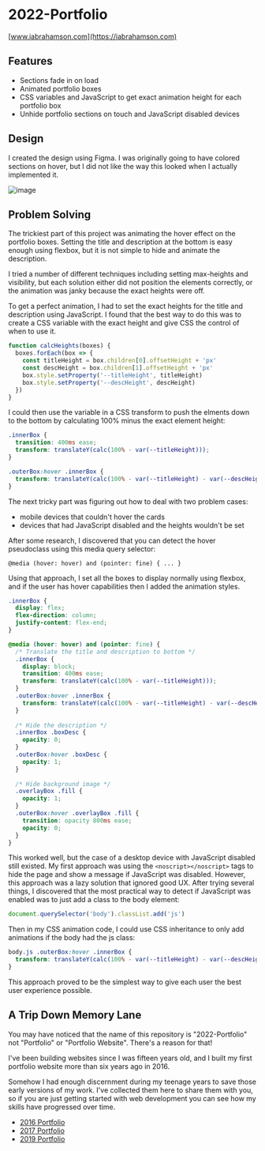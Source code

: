 # 2022-Portfolio

[www.iabrahamson.com](https://iabrahamson.com)

## Features
- Sections fade in on load
- Animated portfolio boxes
- CSS variables and JavaScript to get exact animation height for each portfolio box
- Unhide portfolio sections on touch and JavaScript disabled devices

## Design

I created the design using Figma. I was originally going to have colored sections on hover, but I did not like the way this looked when I actually implemented it.

![image](https://user-images.githubusercontent.com/17521691/186301604-440392e9-6d79-454a-a3e0-4f72f991469e.png)

## Problem Solving

The trickiest part of this project was animating the hover effect on the portfolio boxes. Setting the title and description at the bottom is easy enough using flexbox, but it is not simple to hide and animate the description.

I tried a number of different techniques including setting max-heights and visibility, but each solution either did not position the elements correctly, or the animation was janky because the exact heights were off.

To get a perfect animation, I had to set the exact heights for the title and description using JavaScript. I found that the best way to do this was to create a CSS variable with the exact height and give CSS the control of when to use it.
```javascript
function calcHeights(boxes) {
  boxes.forEach(box => {
    const titleHeight = box.children[0].offsetHeight + 'px'
    const descHeight = box.children[1].offsetHeight + 'px'
    box.style.setProperty('--titleHeight', titleHeight)
    box.style.setProperty('--descHeight', descHeight)
  })
}
```
I could then use the variable in a CSS transform to push the elments down to the bottom by calculating 100% minus the exact element height:
```css
.innerBox {
  transition: 400ms ease;
  transform: translateY(calc(100% - var(--titleHeight)));
}

.outerBox:hover .innerBox {
  transform: translateY(calc(100% - var(--titleHeight) - var(--descHeight)));
}
```

The next tricky part was figuring out how to deal with two problem cases:
- mobile devices that couldn't hover the cards
- devices that had JavaScript disabled and the heights wouldn't be set

After some research, I discovered that you can detect the hover pseudoclass using this media query selector:
```
@media (hover: hover) and (pointer: fine) { ... }
```

Using that approach, I set all the boxes to display normally using flexbox, and if the user has hover capabilities then I added the animation styles.

```css
.innerBox {
  display: flex;
  flex-direction: column;
  justify-content: flex-end;
}

@media (hover: hover) and (pointer: fine) {
  /* Translate the title and description to bottom */
  .innerBox {
    display: block;
    transition: 400ms ease;
    transform: translateY(calc(100% - var(--titleHeight)));
  }
  .outerBox:hover .innerBox {
    transform: translateY(calc(100% - var(--titleHeight) - var(--descHeight)));
  }
  
  /* Hide the description */
  .innerBox .boxDesc {
    opacity: 0;
  }
  .outerBox:hover .boxDesc {
    opacity: 1;
  }
  
  /* Hide background image */
  .overlayBox .fill {
    opacity: 1;
  }
  .outerBox:hover .overlayBox .fill {
    transition: opacity 800ms ease;
    opacity: 0;
  }
}
```

This worked well, but the case of a desktop device with JavaScript disabled still existed. My first approach was using the `<noscript></noscript>` tags to hide the page and show a message if JavaScript was disabled. However, this approach was a lazy solution that ignored good UX. After trying several things, I discovered that the most practical way to detect if JavaScript was enabled was to just add a class to the body element:
```javascript
document.querySelector('body').classList.add('js')
```
Then in my CSS animation code, I could use CSS inheritance to only add animations if the body had the js class:
```css
body.js .outerBox:hover .innerBox {
  transform: translateY(calc(100% - var(--titleHeight) - var(--descHeight)));
}
```
This approach proved to be the simplest way to give each user the best user experience possible.

## A Trip Down Memory Lane

You may have noticed that the name of this repository is "2022-Portfolio" not "Portfolio" or "Portfolio Website". There's a reason for that!

I've been building websites since I was fifteen years old, and I built my first portfolio website more than six years ago in 2016.

Somehow I had enough discernment during my teenage years to save those early versions of my work. I've collected them here to share them with you, so if you are just getting started with web development you can see how my skills have progressed over time.

- [2016 Portfolio](https://github.com/IsaacAbrahamson/2016-Portfolio)
- [2017 Portfolio](https://github.com/IsaacAbrahamson/2017-Portfolio)
- [2019 Portfolio](https://github.com/IsaacAbrahamson/2019-Portfolio)
